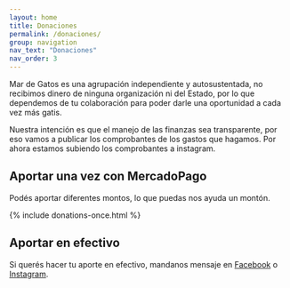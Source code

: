```yaml
---
layout: home
title: Donaciones
permalink: /donaciones/
group: navigation
nav_text: "Donaciones"
nav_order: 3
---
```


Mar de Gatos es una agrupación independiente y autosustentada, no recibimos dinero de ninguna organización ni
del Estado, por lo que dependemos de tu colaboración para poder darle una oportunidad a cada vez más gatis.

Nuestra intención es que el manejo de las finanzas sea transparente, por eso vamos a publicar los comprobantes de los
gastos que hagamos. Por ahora estamos subiendo los comprobantes a instagram.

## Aportar una vez con MercadoPago

Podés aportar diferentes montos, lo que puedas nos ayuda un montón.

{% include donations-once.html %}

## Aportar en efectivo

Si querés hacer tu aporte en efectivo, mandanos mensaje en [Facebook](https://www.facebook.com/mardegatos.madryn) o [Instagram](https://www.instagram.com/mardegatos).


